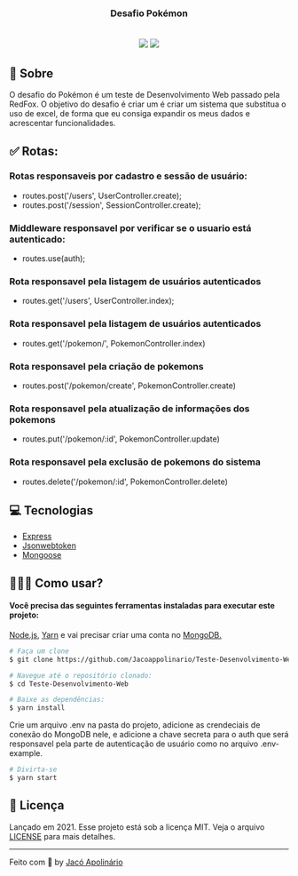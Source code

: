 <h3 align="center">
    <b>Desafio Pokémon</b>
    <br><br>
    <p align="center">
        <img src="https://img.shields.io/badge/By-Jac%C3%B3%20Apolin%C3%A1rio-fd951f">
        <img src="https://img.shields.io/badge/License-MIT-fd951f">
    </p>
</h3>

## 🚀 Sobre
O desafio do Pokémon é um teste de Desenvolvimento Web passado pela RedFox. O objetivo do desafio é criar um é criar um sistema que substitua o uso de excel, de forma que eu consiga expandir os meus dados e acrescentar funcionalidades. 

## ✅ Rotas: 
### Rotas responsaveis por cadastro e sessão de usuário:
- routes.post('/users', UserController.create);
- routes.post('/session', SessionController.create);


### Middleware responsavel por verificar se o usuario está autenticado: 
- routes.use(auth);


### Rota responsavel pela listagem de usuários autenticados
- routes.get('/users', UserController.index);



### Rota responsavel pela listagem de usuários autenticados
- routes.get('/pokemon/', PokemonController.index)



### Rota responsavel pela criação de pokemons
- routes.post('/pokemon/create', PokemonController.create)
### Rota responsavel pela atualização de informações dos pokemons
- routes.put('/pokemon/:id', PokemonController.update)
### Rota responsavel pela exclusão de pokemons do sistema
- routes.delete('/pokemon/:id', PokemonController.delete)

## 💻 Tecnologias
- [Express](http://expressjs.com/en/5x/api.html#app.use)
- [Jsonwebtoken](https://github.com/auth0/node-jsonwebtoken#readme)
- [Mongoose](https://mongoosejs.com/docs/guide.html)

## 👷🏾‍♂️ Como usar?

<h4> Você precisa das seguintes ferramentas instaladas para executar este projeto: </h4>
 <p> <a href="https://nodejs.org/en/">Node.js<a>, <a href="https://yarnpkg.com/">Yarn</a> e vai precisar criar uma conta no <a href="https://www.mongodb.com/"> MongoDB. </a> </p>

```bash
# Faça um clone
$ git clone https://github.com/Jacoappolinario/Teste-Desenvolvimento-Web.git

# Navegue até o repositório clonado:
$ cd Teste-Desenvolvimento-Web

# Baixe as dependências:
$ yarn install
```
Crie um arquivo .env na pasta do projeto, adicione as crendeciais de conexão do MongoDB nele, e adicione a chave secreta para o auth que será responsavel pela parte de autenticação de usuário como no arquivo .env-example.

```bash
# Divirta-se
$ yarn start
```

## 📕 Licença
Lançado em 2021. Esse projeto está sob a licença MIT. Veja o arquivo [LICENSE](/LICENSE) para mais detalhes.

---

Feito com 💙 by [Jacó Apolinário](https://www.linkedin.com/in/jacoapolinario/)
